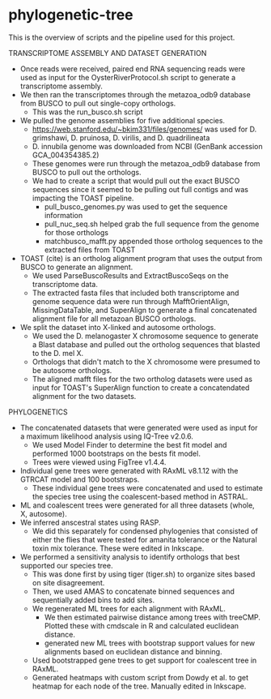 # phylogenetic-tree

This is the  overview of scripts and the pipeline used for this project.

TRANSCRIPTOME ASSEMBLY AND DATASET GENERATION

- Once reads were received, paired end RNA sequencing reads were used as input for the OysterRiverProtocol.sh script to generate a transcriptome assembly.
- We then ran the transcriptomes through the metazoa_odb9 database from BUSCO to pull out single-copy orthologs.
  - This was the run_busco.sh script
- We pulled the genome assemblies for five additional species.
  - https://web.stanford.edu/~bkim331/files/genomes/ was used for D. grimshawi, D. pruinosa, D. virilis, and D. quadrilineata
  - D. innubila genome was downloaded from NCBI (GenBank accession GCA_004354385.2)
  - These genomes were run through the metazoa_odb9 database from BUSCO to pull out the orthologs.
  - We had to create a script that would pull out the exact BUSCO sequences since it seemed to be pulling out full contigs and was impacting the TOAST pipeline.
    - pull_busco_genomes.py was used to get the sequence information
    - pull_nuc_seq.sh helped grab the full sequence from the genome for those orthologs
    - matchbusco_mafft.py appended those ortholog sequences to the extracted files from TOAST
- TOAST (cite) is an ortholog alignment program that uses the output from BUSCO to generate an alignment.
  - We used ParseBuscoResults and ExtractBuscoSeqs on the transcriptome data.
  - The extracted fasta files that included both transcriptome and genome sequence data were run through MafftOrientAlign, MissingDataTable, and SuperAlign to generate a final concatenated alignment file for all metazoan BUSCO orthologs.
- We split the dataset into X-linked and autosome orthologs.
  - We used the D. melanogaster X chromosome sequence to generate a Blast database and pulled out the ortholog sequences that blasted to the D. mel X. 
  - Orthologs that didn't match to the X chromosome were presumed to be autosome orthologs.
  - The aligned mafft files for the two ortholog datasets were used as input for TOAST's SuperAlign function to create a concatendated alignment for the two datasets.

PHYLOGENETICS

- The concatenated datasets that were generated were used as input for a maximum likelihood analysis using IQ-Tree v2.0.6.
  - We used Model Finder to determine the best fit model and performed 1000 bootstraps on the bests fit model.
  - Trees were viewed using FigTree v1.4.4.
- Individual gene trees were generated with RAxML v8.1.12 with the GTRCAT model and 100 bootstraps.
  - These individual gene trees were concatenated and used to estimate the species tree using the coalescent-based method in ASTRAL. 
- ML and coalescent trees were generated for all three datasets (whole, X, autosome). 
- We inferred anscestral states using RASP.
  - We did this separately for condensed phylogenies that consisted of either the flies that were tested for amanita tolerance or the Natural toxin mix tolerance. These were edited in Inkscape.
- We performed a sensitivity analysis to identify orthologs that best supported our species tree.
  - This was done first by using tiger (tiger.sh) to organize sites based on site disagreement.
  - Then, we used AMAS to concatenate binned sequences and sequentially added bins to add sites.
  - We regenerated ML trees for each alignment with RAxML. 
    - We then estimated pairwise distance among trees with treeCMP. Plotted these with cmdscale in R and calculated euclidean distance.
    - generated new ML trees with bootstrap support values for new alignments based on euclidean distance and binning.
  - Used bootstrapped gene trees to get support for coalescent tree in RAxML. 
  - Generated heatmaps with custom script from Dowdy et al. to get heatmap for each node of the tree. Manually edited in Inkscape.
